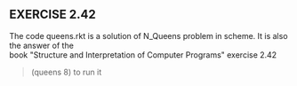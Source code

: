 ## EXERCISE 2.42
The code queens.rkt is a solution of N_Queens problem in scheme. It is also the answer of the  
book "Structure and Interpretation of Computer Programs" exercise 2.42  
> (queens 8)              to run it